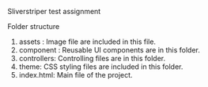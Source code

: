 Sliverstriper test assignment

Folder structure
1. assets : Image file are included in this file.
2. component : Reusable UI components are in this folder.
3. controllers: Controlling files are in this folder. 
4. theme: CSS styling files are included in this folder. 
5. index.html: Main file of the project.
